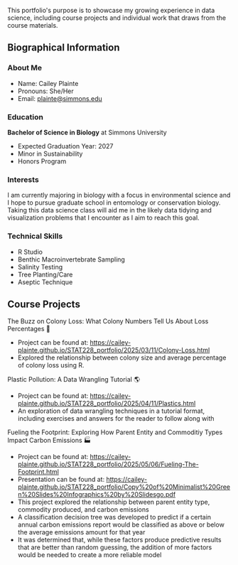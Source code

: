 
This portfolio's purpose is to showcase my growing experience in data science, including course projects and individual work that draws from the course materials.

## Biographical Information

### About Me

- Name: Cailey Plainte
- Pronouns: She/Her
- Email: plainte@simmons.edu

### Education

**Bachelor of Science in Biology** at Simmons University 

- Expected Graduation Year: 2027
- Minor in Sustainability
- Honors Program

### Interests 

I am currently majoring in biology with a focus in environmental science and I hope to pursue graduate school in entomology or conservation biology. Taking this data science class will aid me in the likely data tidying and visualization problems that I encounter as I aim to reach this goal.

### Technical Skills

- R Studio
- Benthic Macroinvertebrate Sampling
- Salinity Testing
- Tree Planting/Care
- Aseptic Technique 

## Course Projects

The Buzz on Colony Loss: What Colony Numbers Tell Us About Loss Percentages 🐝

- Project can be found at: https://cailey-plainte.github.io/STAT228_portfolio/2025/03/11/Colony-Loss.html
- Explored the relationship between colony size and average percentage of colony loss using R. 

Plastic Pollution: A Data Wrangling Tutorial 🌎

- Project can be found at: https://cailey-plainte.github.io/STAT228_portfolio/2025/04/11/Plastics.html 
- An exploration of data wrangling techniques in a tutorial format, including exercises and answers for the reader to follow along with

Fueling the Footprint: Exploring How Parent Entity and Commoditiy Types Impact Carbon Emissions 🏭
- Project can be found at: https://cailey-plainte.github.io/STAT228_portfolio/2025/05/06/Fueling-The-Footprint.html
- Presentation can be found at: https://cailey-plainte.github.io/STAT228_portfolio/Copy%20of%20Minimalist%20Green%20Slides%20Infographics%20by%20Slidesgo.pdf
- This project explored the relationship between parent entity type, commodity produced, and carbon emissions
- A classification decision tree was developed to predict if a certain annual carbon emissions report would be classified as above or below the average emissions amount for that year
- It was determined that, while these factors produce predictive results that are better than random guessing, the addition of more factors would be needed to create a more reliable model
